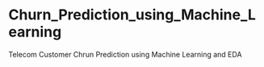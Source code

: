 # Churn_Prediction_using_Machine_Learning
Telecom Customer Chrun Prediction using Machine Learning and EDA

